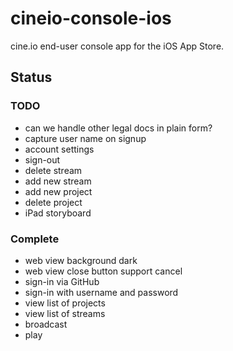 # cineio-console-ios

cine.io end-user console app for the iOS App Store.

## Status

### TODO

- can we handle other legal docs in plain form?
- capture user name on signup
- account settings
- sign-out
- delete stream
- add new stream
- add new project
- delete project
- iPad storyboard

### Complete

- web view background dark
- web view close button support cancel
- sign-in via GitHub
- sign-in with username and password
- view list of projects
- view list of streams
- broadcast
- play
